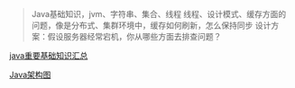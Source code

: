 > Java基础知识，jvm、字符串、集合、线程
> 线程、设计模式、缓存方面的问题，像是分布式、集群环境中，缓存如何刷新，怎么保持同步
> 设计方案：假设服务器经常宕机，你从哪些方面去排查问题？

[java重要基础知识汇总](https://blog.csdn.net/topdeveloperr/article/details/81414318)

[Java架构图](https://docs.oracle.com/javase/8/docs/)